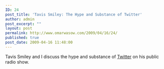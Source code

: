 ```yaml
---
ID: 24
post_title: 'Tavis Smiley: The Hype and Substance of Twitter'
author: admin
post_excerpt: ""
layout: post
permalink: http://www.omarwasow.com/2009/04/16/24/
published: true
post_date: 2009-04-16 11:48:00
---
```

Tavis Smiley and I discuss the hype and substance of <a href="http://www.tavissmileyradio.com/guests09/041009/OmarWasow.html">Twitter</a> on his public radio show.